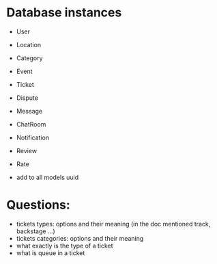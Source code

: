 # Database instances

- User
- Location
- Category
- Event
- Ticket
- Dispute
- Message
- ChatRoom
- Notification
- Review
- Rate

- add to all models uuid

# Questions:
- tickets types: options and their meaning (in the doc mentioned track, backstage ...)
- tickets categories: options and their meaning
- what exactly is the type of a ticket
- what is queue in a ticket
